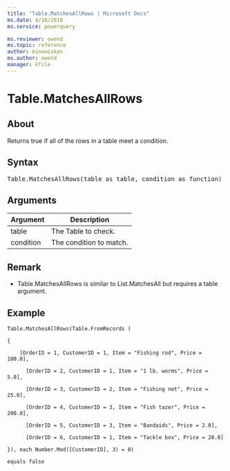 ```yaml
---
title: "Table.MatchesAllRows | Microsoft Docs"
ms.date: 4/16/2018
ms.service: powerquery

ms.reviewer: owend
ms.topic: reference
author: minewiskan
ms.author: owend
manager: kfile
---
```

# Table.MatchesAllRows

  
## About  
Returns true if all of the rows in a table meet a condition.  
  
## Syntax

<pre>
Table.MatchesAllRows(table as table, condition as function) as logical  
</pre>
  
## Arguments  
  
|Argument|Description|  
|------------|---------------|  
|table|The Table to check.|  
|condition|The condition to match.|  
  
## Remark  
  
-   Table.MatchesAllRows is similar to List.MatchesAll but requires a table argument.  
  
## Example  
  
```powerquery-m
Table.MatchesAllRows(Table.FromRecords (  
  
{  
  
    [OrderID = 1, CustomerID = 1, Item = "Fishing rod", Price = 100.0],  
  
      [OrderID = 2, CustomerID = 1, Item = "1 lb. worms", Price = 5.0],  
  
      [OrderID = 3, CustomerID = 2, Item = "Fishing net", Price = 25.0],  
  
      [OrderID = 4, CustomerID = 3, Item = "Fish tazer", Price = 200.0],  
  
      [OrderID = 5, CustomerID = 3, Item = "Bandaids", Price = 2.0],  
  
      [OrderID = 6, CustomerID = 1, Item = "Tackle box", Price = 20.0]  
  
}), each Number.Mod([CustomerID], 3) = 0)  
  
equals false  
```  
